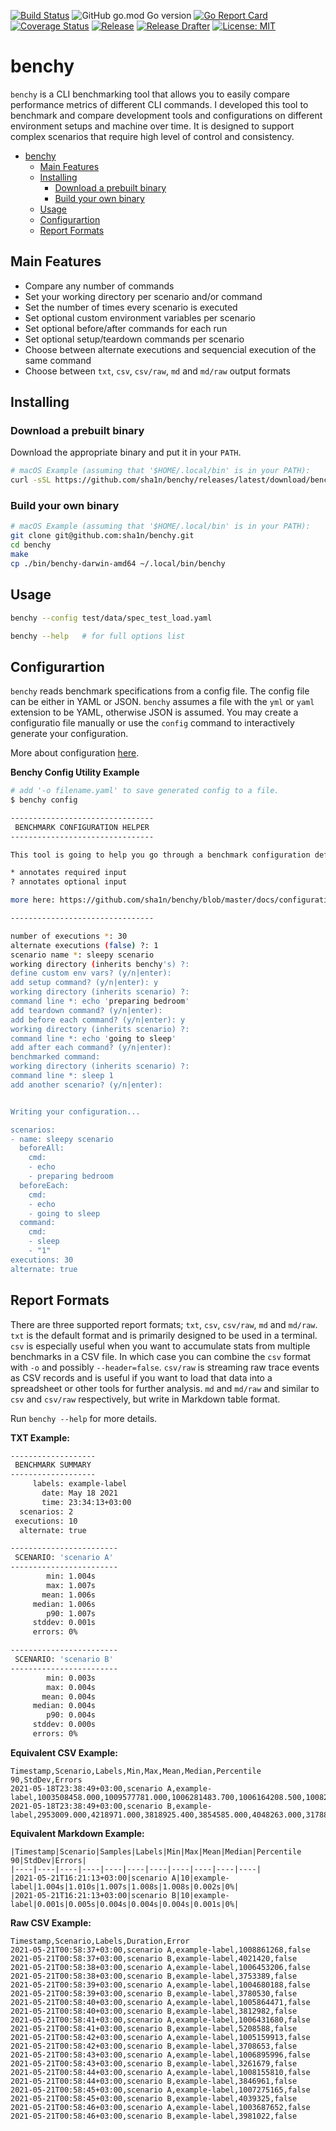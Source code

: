 [![Build Status](https://travis-ci.com/sha1n/benchy.svg?branch=master)](https://travis-ci.com/sha1n/benchy) 
![GitHub go.mod Go version](https://img.shields.io/github/go-mod/go-version/sha1n/benchy)
[![Go Report Card](https://goreportcard.com/badge/sha1n/benchy)](https://goreportcard.com/report/sha1n/benchy) 
[![Coverage Status](https://coveralls.io/repos/github/sha1n/benchy/badge.svg?branch=master&&service=github)](https://coveralls.io/github/sha1n/benchy?branch=master)
[![Release](https://img.shields.io/github/release/sha1n/benchy.svg?style=flat-square)](https://github.com/sha1n/benchy/releases)
[![Release Drafter](https://github.com/sha1n/benchy/actions/workflows/release-drafter.yml/badge.svg)](https://github.com/sha1n/benchy/actions/workflows/release-drafter.yml)
[![License: MIT](https://img.shields.io/badge/License-MIT-yellow.svg)](https://opensource.org/licenses/MIT)


# benchy
`benchy` is a CLI benchmarking tool that allows you to easily compare performance metrics of different CLI commands. I developed this tool to benchmark and compare development tools and configurations on different environment setups and machine over time. It is designed to support complex scenarios that require high level of control and consistency.


- [benchy](#benchy)
  - [Main Features](#main-features)
  - [Installing](#installing)
    - [Download a prebuilt binary](#download-a-prebuilt-binary)
    - [Build your own binary](#build-your-own-binary)
  - [Usage](#usage)
  - [Configurartion](#configurartion)
  - [Report Formats](#report-formats)

## Main Features
- Compare any number of commands
- Set your working directory per scenario and/or command
- Set the number of times every scenario is executed
- Set optional custom environment variables per scenario
- Set optional before/after commands for each run
- Set optional setup/teardown commands per scenario
- Choose between alternate executions and sequencial execution of the same command
- Choose between `txt`, `csv`, `csv/raw`, `md` and `md/raw` output formats

## Installing 
### Download a prebuilt binary
Download the appropriate binary and put it in your `PATH`.

```bash
# macOS Example (assuming that '$HOME/.local/bin' is in your PATH):
curl -sSL https://github.com/sha1n/benchy/releases/latest/download/benchy-darwin-amd64 -o "$HOME/.local/bin/benchy"
```

### Build your own binary
```bash
# macOS Example (assuming that '$HOME/.local/bin' is in your PATH):
git clone git@github.com:sha1n/benchy.git
cd benchy
make 
cp ./bin/benchy-darwin-amd64 ~/.local/bin/benchy
```

## Usage
```bash
benchy --config test/data/spec_test_load.yaml

benchy --help   # for full options list
```

## Configurartion
`benchy` reads benchmark specifications from a config file. The config file can be either in YAML or JSON. `benchy` assumes a file with the `yml` or `yaml` extension to be YAML, otherwise JSON is assumed. You may create a configuratio file manually or use the `config` command to interactively generate your configuration.

More about configuration [here](docs/configuration.md).

**Benchy Config Utility Example** 
```bash
# add '-o filename.yaml' to save generated config to a file.
$ benchy config

--------------------------------
 BENCHMARK CONFIGURATION HELPER
--------------------------------

This tool is going to help you go through a benchmark configuration definition.

* annotates required input
? annotates optional input

more here: https://github.com/sha1n/benchy/blob/master/docs/configuration.md

--------------------------------

number of executions *: 30
alternate executions (false) ?: 1
scenario name *: sleepy scenario
working directory (inherits benchy's) ?:
define custom env vars? (y/n|enter):
add setup command? (y/n|enter): y
working directory (inherits scenario) ?:
command line *: echo 'preparing bedroom'
add teardown command? (y/n|enter):
add before each command? (y/n|enter): y
working directory (inherits scenario) ?:
command line *: echo 'going to sleep'
add after each command? (y/n|enter):
benchmarked command:
working directory (inherits scenario) ?:
command line *: sleep 1
add another scenario? (y/n|enter):


Writing your configuration...

scenarios:
- name: sleepy scenario
  beforeAll:
    cmd:
    - echo
    - preparing bedroom
  beforeEach:
    cmd:
    - echo
    - going to sleep
  command:
    cmd:
    - sleep
    - "1"
executions: 30
alternate: true
```

## Report Formats
There are three supported report formats; `txt`, `csv`, `csv/raw`, `md` and `md/raw`. `txt` is the default format and is primarily designed to be used in a terminal. `csv` is especially useful when you want to accumulate stats from multiple benchmarks in a CSV file. In which case you can combine the `csv` format with `-o` and possibly `--header=false`. 
`csv/raw` is streaming raw trace events as CSV records and is useful if you want to load that data into a spreadsheet or other tools for further analysis.
`md` and `md/raw` and similar to `csv` and `csv/raw` respectively, but write in Markdown table format.

Run `benchy --help` for more details.

**TXT Example:**
```bash
-------------------
 BENCHMARK SUMMARY
-------------------
     labels: example-label
       date: May 18 2021
       time: 23:34:13+03:00
  scenarios: 2
 executions: 10
  alternate: true

------------------------
 SCENARIO: 'scenario A'
------------------------
        min: 1.004s
        max: 1.007s
       mean: 1.006s
     median: 1.006s
        p90: 1.007s
     stddev: 0.001s
     errors: 0%

------------------------
 SCENARIO: 'scenario B'
------------------------
        min: 0.003s
        max: 0.004s
       mean: 0.004s
     median: 0.004s
        p90: 0.004s
     stddev: 0.000s
     errors: 0%
```


**Equivalent CSV Example:**
```csv
Timestamp,Scenario,Labels,Min,Max,Mean,Median,Percentile 90,StdDev,Errors
2021-05-18T23:38:49+03:00,scenario A,example-label,1003508458.000,1009577781.000,1006281483.700,1006164208.500,1008256954.000,2122427.909,0
2021-05-18T23:38:49+03:00,scenario B,example-label,2953009.000,4218971.000,3818925.400,3854585.000,4048263.000,317884.931,0
```

**Equivalent Markdown Example:**
```
|Timestamp|Scenario|Samples|Labels|Min|Max|Mean|Median|Percentile 90|StdDev|Errors|
|----|----|----|----|----|----|----|----|----|----|----|
|2021-05-21T16:21:13+03:00|scenario A|10|example-label|1.004s|1.010s|1.007s|1.008s|1.008s|0.002s|0%|
|2021-05-21T16:21:13+03:00|scenario B|10|example-label|0.001s|0.005s|0.004s|0.004s|0.004s|0.001s|0%|
```

**Raw CSV Example:**
```csv
Timestamp,Scenario,Labels,Duration,Error
2021-05-21T00:58:37+03:00,scenario A,example-label,1008861268,false
2021-05-21T00:58:37+03:00,scenario B,example-label,4021420,false
2021-05-21T00:58:38+03:00,scenario A,example-label,1006453206,false
2021-05-21T00:58:38+03:00,scenario B,example-label,3753389,false
2021-05-21T00:58:39+03:00,scenario A,example-label,1004680188,false
2021-05-21T00:58:39+03:00,scenario B,example-label,3780530,false
2021-05-21T00:58:40+03:00,scenario A,example-label,1005864471,false
2021-05-21T00:58:40+03:00,scenario B,example-label,3812982,false
2021-05-21T00:58:41+03:00,scenario A,example-label,1006431680,false
2021-05-21T00:58:41+03:00,scenario B,example-label,5208588,false
2021-05-21T00:58:42+03:00,scenario A,example-label,1005159913,false
2021-05-21T00:58:42+03:00,scenario B,example-label,3708653,false
2021-05-21T00:58:43+03:00,scenario A,example-label,1006895996,false
2021-05-21T00:58:43+03:00,scenario B,example-label,3261679,false
2021-05-21T00:58:44+03:00,scenario A,example-label,1008155810,false
2021-05-21T00:58:44+03:00,scenario B,example-label,3846961,false
2021-05-21T00:58:45+03:00,scenario A,example-label,1007275165,false
2021-05-21T00:58:45+03:00,scenario B,example-label,4039325,false
2021-05-21T00:58:46+03:00,scenario A,example-label,1003687652,false
2021-05-21T00:58:46+03:00,scenario B,example-label,3981022,false

```
